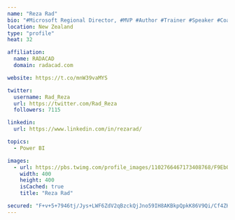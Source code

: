 ```yaml
---
name: "Reza Rad"
bio: "#Microsoft Regional Director, #MVP #Author #Trainer #Speaker #Coach #Consultant #PowerBI "
location: New Zealand
type: "profile"
heat: 32

affiliation:
  name: RADACAD
  domain: radacad.com

website: https://t.co/mnW39vaMYS

twitter:
  username: Rad_Reza
  url: https://twitter.com/Rad_Reza
  followers: 7115

linkedin:
  url: https://www.linkedin.com/in/rezarad/

topics:
  - Power BI

images:
  - url: https://pbs.twimg.com/profile_images/1102766467173408768/F9EbQENa_400x400.png
    width: 400
    height: 400
    isCached: true
    title: "Reza Rad"

secured: "F+v+5+7946tj/Jys+LWF6ZdV2qBzckQjJno59IH8AKBkpQpkK86V9Qi/Cf4ZHOVLIgH++2r0VdOBX1iqaqMX9OQkUPJ+/u3pLhofXnknhRUOyF+NCRUf48ONzAu/rHKDRb3MBPfdnpgTYBTqf7Tt1JcGYs+ZV3iGAzjrZal67c1lU8XCxuk87OdGRsWGYMggAzlTrj/l41+L3YjumKlNvHZaoYpbSz/5i+y9RX/xPaFCo7ldHrhex3iG8NvV+q2qWDs6KA8Rv7IWHrq7nl41QPgHV48KdvaqVk5eufoLrH7b993jswOXIXBvTTo521wb0lTlf/hLW3SqJihyhNKsteo2o9E7ZPxkBKIvPMwpAxgupHVHDPXf6EuAqwAmKcuj6coSMd9IjDk5F/RQ4NufkUkOHp+JoOffivhgsglbjXY=;rQVpT862cD9LS70pGvnYkw=="
---
```


